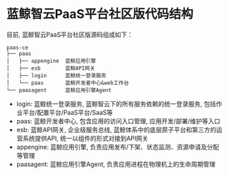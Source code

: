 # 蓝鲸智云PaaS平台社区版代码结构


目前, 蓝鲸智云PaaS平台社区版源码组成如下：

```
paas-ce
├── paas
│   ├── appengine  蓝鲸应用引擎
│   ├── esb        蓝鲸API网关
│   ├── login      蓝鲸统一登录服务
│   └── paas       蓝鲸开发者中心&web工作台
└── paasagent      蓝鲸应用引擎Agent
```

- login: 蓝鲸统一登录服务, 蓝鲸智云下的所有服务依赖的统一登录服务, 包括作业平台/配置平台/PaaS平台/SaaS等
- paas: 蓝鲸开发者中心, 包含应用的访问入口管理, 应用开发/部署/维护等入口
- esb: 蓝鲸API网关, 企业级服务总线, 蓝鲸体系中的底层原子平台和第三方的运营系统提供API, 统一以组件的形式对接到API网关
- appengine: 蓝鲸应用引擎, 负责应用发布/下架、状态监测、资源申请及分配等管理
- paasagent: 蓝鲸应用引擎Agent, 负责应用进程在物理机上的生命周期管理